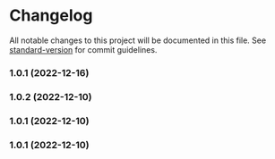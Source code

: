 # Changelog

All notable changes to this project will be documented in this file. See [standard-version](https://github.com/conventional-changelog/standard-version) for commit guidelines.

### 1.0.1 (2022-12-16)

### 1.0.2 (2022-12-10)

### 1.0.1 (2022-12-10)

### 1.0.1 (2022-12-10)
